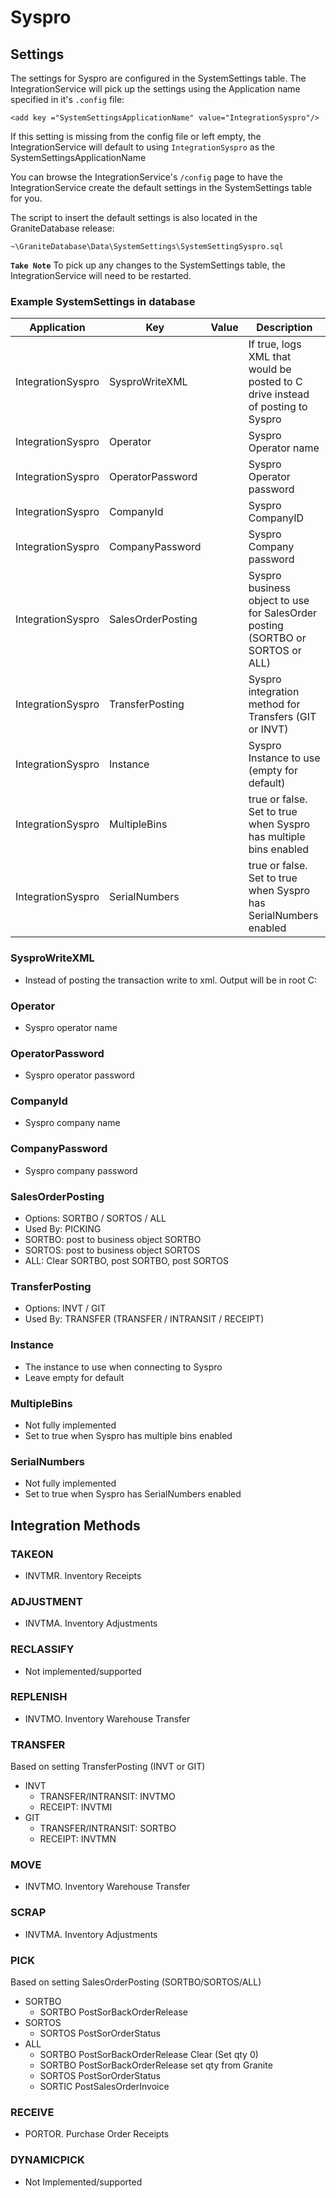 # Syspro

## Settings

The settings for Syspro are configured in the SystemSettings table. The IntegrationService will pick up the settings using the Application name specified in it's `.config` file:
```
<add key ="SystemSettingsApplicationName" value="IntegrationSyspro"/>
```
If this setting is missing from the config file or left empty, the IntegrationService will default to using `IntegrationSyspro` as the SystemSettingsApplicationName

You can browse the IntegrationService's `/config` page to have the IntegrationService create the default settings in the SystemSettings table for you.

The script to insert the default settings is also located in the GraniteDatabase release:
```
~\GraniteDatabase\Data\SystemSettings\SystemSettingSyspro.sql
```

**`Take Note`** To pick up any changes to the SystemSettings table, the IntegrationService will need to be restarted.

### Example SystemSettings in database

| Application       | Key                                       | Value | Description                                                                       | 
|-------------------|-------------------------------------------|-------|-----------------------------------------------------------------------------------|
| IntegrationSyspro | SysproWriteXML                            |       | If true, logs XML that would be posted to C drive instead of posting to Syspro    |
| IntegrationSyspro | Operator                                  |       | Syspro Operator name                                                              |
| IntegrationSyspro | OperatorPassword                          |       | Syspro Operator password                                                          |
| IntegrationSyspro | CompanyId                                 |       | Syspro CompanyID                                                                  |
| IntegrationSyspro | CompanyPassword                           |       | Syspro Company password                                                           |
| IntegrationSyspro | SalesOrderPosting                         |       | Syspro business object to use for SalesOrder posting (SORTBO or SORTOS or ALL)    |
| IntegrationSyspro | TransferPosting                           |       | Syspro integration method for Transfers (GIT or INVT)                             |
| IntegrationSyspro | Instance                                  |       | Syspro Instance to use (empty for default)                                        |
| IntegrationSyspro | MultipleBins                              |       | true or false. Set to true when Syspro has multiple bins enabled                  |
| IntegrationSyspro | SerialNumbers                             |       | true or false. Set to true when Syspro has SerialNumbers enabled                  |


### SysproWriteXML
- Instead of posting the transaction write to xml. Output will be in root C:

### Operator
- Syspro operator name

### OperatorPassword
- Syspro operator password

### CompanyId
- Syspro company name

### CompanyPassword
- Syspro company password

### SalesOrderPosting
- Options: SORTBO / SORTOS / ALL
- Used By: PICKING
- SORTBO: post to business object SORTBO
- SORTOS: post to business object SORTOS
- ALL: Clear SORTBO, post SORTBO, post SORTOS

### TransferPosting
- Options: INVT / GIT
- Used By: TRANSFER (TRANSFER / INTRANSIT / RECEIPT)

### Instance
- The instance to use when connecting to Syspro
- Leave empty for default

### MultipleBins
- Not fully implemented
- Set to true when Syspro has multiple bins enabled

### SerialNumbers
- Not fully implemented
- Set to true when Syspro has SerialNumbers enabled

## Integration Methods

### TAKEON
- INVTMR. Inventory Receipts

### ADJUSTMENT
- INVTMA. Inventory Adjustments

### RECLASSIFY
- Not implemented/supported

### REPLENISH
- INVTMO. Inventory Warehouse Transfer

### TRANSFER
Based on setting TransferPosting (INVT or GIT)

- INVT
    - TRANSFER/INTRANSIT: INVTMO
    - RECEIPT: INVTMI
- GIT 
    - TRANSFER/INTRANSIT: SORTBO
    - RECEIPT: INVTMN

### MOVE
- INVTMO. Inventory Warehouse Transfer

### SCRAP
- INVTMA. Inventory Adjustments

### PICK
Based on setting SalesOrderPosting (SORTBO/SORTOS/ALL)

- SORTBO
    - SORTBO PostSorBackOrderRelease
- SORTOS
    - SORTOS PostSorOrderStatus
- ALL
    - SORTBO PostSorBackOrderRelease Clear (Set qty 0)
    - SORTBO PostSorBackOrderRelease set qty from Granite
    - SORTOS PostSorOrderStatus
    - SORTIC PostSalesOrderInvoice

### RECEIVE
- PORTOR. Purchase Order Receipts

### DYNAMICPICK
- Not Implemented/supported